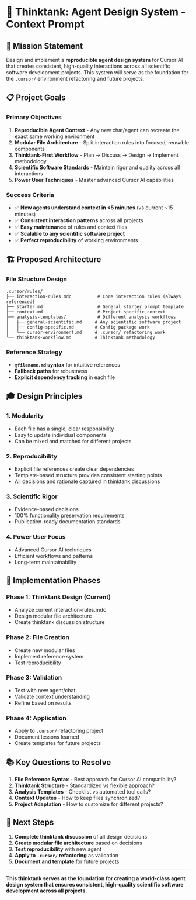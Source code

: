 # 🧠 **Thinktank: Agent Design System - Context Prompt**

## 🎯 **Mission Statement**

Design and implement a **reproducible agent design system** for Cursor AI that creates consistent, high-quality interactions across all scientific software development projects. This system will serve as the foundation for the `.cursor/` environment refactoring and future projects.

## 📋 **Project Goals**

### **Primary Objectives**
1. **Reproducible Agent Context** - Any new chat/agent can recreate the exact same working environment
2. **Modular File Architecture** - Split interaction rules into focused, reusable components
3. **Thinktank-First Workflow** - Plan → Discuss → Design → Implement methodology
4. **Scientific Software Standards** - Maintain rigor and quality across all interactions
5. **Power User Techniques** - Master advanced Cursor AI capabilities

### **Success Criteria**
- ✅ **New agents understand context in <5 minutes** (vs current ~15 minutes)
- ✅ **Consistent interaction patterns** across all projects
- ✅ **Easy maintenance** of rules and context files
- ✅ **Scalable to any scientific software project**
- ✅ **Perfect reproducibility** of working environments

## 🏗️ **Proposed Architecture**

### **File Structure Design**
```
.cursor/rules/
├── interaction-rules.mdc          # Core interaction rules (always referenced)
├── starter.md                     # General starter prompt template
├── context.md                     # Project-specific context
├── analysis-templates/            # Different analysis workflows
│   ├── general-scientific.md     # Any scientific software project
│   ├── config-specific.md        # Config package work
│   └── cursor-environment.md     # .cursor/ refactoring work
└── thinktank-workflow.md         # Thinktank methodology
```

### **Reference Strategy**
- **`@filename.md` syntax** for intuitive references
- **Fallback paths** for robustness
- **Explicit dependency tracking** in each file

## 🎓 **Design Principles**

### **1. Modularity**
- Each file has a single, clear responsibility
- Easy to update individual components
- Can be mixed and matched for different projects

### **2. Reproducibility**
- Explicit file references create clear dependencies
- Template-based structure provides consistent starting points
- All decisions and rationale captured in thinktank discussions

### **3. Scientific Rigor**
- Evidence-based decisions
- 100% functionality preservation requirements
- Publication-ready documentation standards

### **4. Power User Focus**
- Advanced Cursor AI techniques
- Efficient workflows and patterns
- Long-term maintainability

## 🚀 **Implementation Phases**

### **Phase 1: Thinktank Design** (Current)
- Analyze current interaction-rules.mdc
- Design modular file architecture
- Create thinktank discussion structure

### **Phase 2: File Creation**
- Create new modular files
- Implement reference system
- Test reproducibility

### **Phase 3: Validation**
- Test with new agent/chat
- Validate context understanding
- Refine based on results

### **Phase 4: Application**
- Apply to `.cursor/` refactoring project
- Document lessons learned
- Create templates for future projects

## 📚 **Key Questions to Resolve**

1. **File Reference Syntax** - Best approach for Cursor AI compatibility?
2. **Thinktank Structure** - Standardized vs flexible approach?
3. **Analysis Templates** - Checklist vs automated tool calls?
4. **Context Updates** - How to keep files synchronized?
5. **Project Adaptation** - How to customize for different projects?

## 🎯 **Next Steps**

1. **Complete thinktank discussion** of all design decisions
2. **Create modular file architecture** based on decisions
3. **Test reproducibility** with new agent
4. **Apply to `.cursor/` refactoring** as validation
5. **Document and template** for future projects

---

**This thinktank serves as the foundation for creating a world-class agent design system that ensures consistent, high-quality scientific software development across all projects.**
